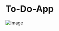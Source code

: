 # To-Do-App

![image](https://github.com/DenizHeinzelmann/To-Do-App/assets/130756286/232346a4-76a5-4d9d-a839-538507a2e1f5)
